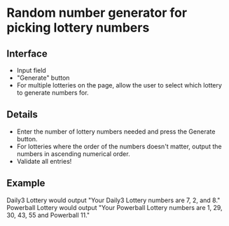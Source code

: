 # Random number generator for picking lottery numbers

## Interface
* Input field  
* "Generate" button  
* For multiple lotteries on the page, allow the user to select which lottery to generate numbers for.

## Details
* Enter the number of lottery numbers needed and press the Generate button.  
* For lotteries where the order of the numbers doesn't matter, output the numbers in ascending numerical order.  
* Validate all entries!

## Example
Daily3 Lottery would output "Your Daily3 Lottery numbers are 7, 2, and 8."  
Powerball Lottery would output "Your Powerball Lottery numbers are 1, 29, 30, 43, 55 and Powerball 11."